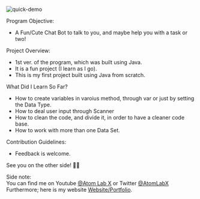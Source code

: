                        


![quick-demo](link)

Program Objective:<br>
* A Fun/Cute Chat Bot to talk to you, and maybe help you with a task or two!<br>
    
Project Overview:<br>
* 1st ver. of the program, which was built using Java.<br>
* It is a fun project (I learn as I go).<br>
* This is my first project built using Java from scratch.<br>


What Did I Learn So Far?<br>
* How to create variables in varoius method, through var or just by setting the Data Type.<br>
* How to deal user input through Scanner<br>
* How to clean the code, and divide it, in order to have a cleaner code base.<br>
* How to work with more than one Data Set.<br>

Contribution Guidelines:<br>
* Feedback is welcome.<br>

See you on the other side! 👋🏾

Side note:<br>
You can find me on Youtube <a href="https://www.youtube.com/channel/UC3a4IUMJzJZCuxm8iOcTrJA">@Atom Lab X</a> or Twitter <a href="https://twitter.com/AtomLabX">@AtomLabX</a><br>Furthermore; here is my website <a href="https://AtomLabX.Dev">Website/Portfolio</a>.


